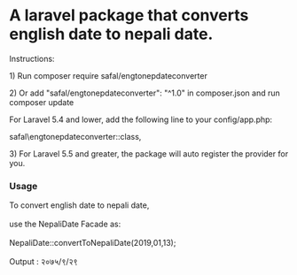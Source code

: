 <!DOCTYPE html>
<html>
<head>
</head>
<body>
<h1>A laravel package that converts english date to nepali date.</h1>
<p>Instructions:</p>
<p> 1) Run composer require safal/engtonepdateconverter</p>
<p> 2) Or add "safal/engtonepdateconverter": "^1.0" in composer.json and run composer update</p>
<p>For Laravel 5.4 and lower, add the following line to your config/app.php:<br>

safal\engtonepdateconverter::class,

</p>
<p> 3) For Laravel 5.5 and greater, the package will auto register the provider for you. </p>

<h3>Usage</h3>
To convert english date to nepali date,<br><br>
use the NepaliDate Facade as:<br><br>
NepaliDate::convertToNepaliDate(2019,01,13);<br><br>
Output : २०७५/९/२९


</body>
</html>
